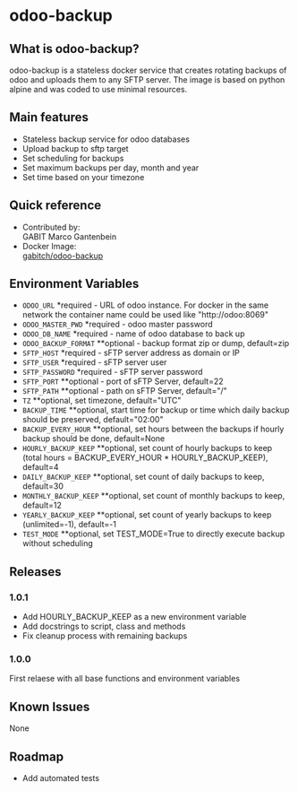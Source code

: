 # odoo-backup

## What is odoo-backup?
odoo-backup is a stateless docker service that creates rotating backups of odoo and uploads them to any SFTP server. The image is based on python alpine and was coded to use minimal resources.

## Main features
- Stateless backup service for odoo databases
- Upload backup to sftp target
- Set scheduling for backups
- Set maximum backups per day, month and year
- Set time based on your timezone

## Quick reference
* Contributed by:<br>GABIT Marco Gantenbein
* Docker Image:<br>[gabitch/odoo-backup](https://hub.docker.com/r/gabitch/odoo-backup)

## Environment Variables
* ```ODOO_URL``` *required - URL of odoo instance. For docker in the same network the container name could be used like "http://odoo:8069"
* ```ODOO_MASTER_PWD``` *required - odoo master password
* ```ODOO_DB_NAME``` *required - name of odoo database to back up
* ```ODOO_BACKUP_FORMAT``` **optional - backup format zip or dump, default=zip
* ```SFTP_HOST```  *required - sFTP server address as domain or IP
* ```SFTP_USER```  *required - sFTP server user
* ```SFTP_PASSWORD```  *required - sFTP server password
* ```SFTP_PORT``` **optional -  port of sFTP Server, default=22
* ```SFTP_PATH``` **optional -  path on sFTP Server, default="/"
* ```TZ``` **optional, set timezone, default="UTC"
* ```BACKUP_TIME``` **optional, start time for backup or time which daily backup should be preserved, default="02:00"
* ```BACKUP_EVERY_HOUR``` **optional, set hours between the backups if hourly backup should be done, default=None
* ```HOURLY_BACKUP_KEEP``` **optional, set count of hourly backups to keep (total hours = BACKUP_EVERY_HOUR * HOURLY_BACKUP_KEEP), default=4
* ```DAILY_BACKUP_KEEP``` **optional, set count of daily backups to keep, default=30
* ```MONTHLY_BACKUP_KEEP``` **optional, set count of monthly backups to keep, default=12
* ```YEARLY_BACKUP_KEEP``` **optional, set count of yearly backups to keep (unlimited=-1), default=-1
* ```TEST_MODE``` **optional, set TEST_MODE=True to directly execute backup without scheduling

## Releases
### 1.0.1
* Add HOURLY_BACKUP_KEEP as a new environment variable
* Add docstrings to script, class and methods
* Fix cleanup process with remaining backups

### 1.0.0
First relaese with all base functions and environment variables

## Known Issues
None

## Roadmap
* Add automated tests
